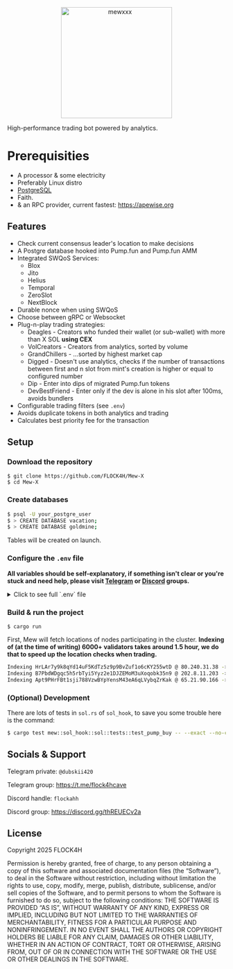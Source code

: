 <div align="center">
  <img width="256" height="256" alt="mewxxx" src="https://github.com/user-attachments/assets/be176357-2e7b-4b57-90d9-2d3720a0dde1" />
</div>

High-performance trading bot powered by analytics.

# Prerequisities

- A processor & some electricity
- Preferably Linux distro
- [PostgreSQL](https://www.postgresql.org/)
- Faith.
- & an RPC provider, current fastest: https://apewise.org

## Features

- Check current consensus leader's location to make decisions 
- A Postgre database hooked into Pump.fun and Pump.fun AMM
- Integrated SWQoS Services:
  - Blox
  - Jito
  - Helius
  - Temporal
  - ZeroSlot
  - NextBlock
- Durable nonce when using SWQoS
- Choose between gRPC or Websocket
- Plug-n-play trading strategies:
   - Deagles - Creators who funded their wallet (or sub-wallet) with more than X SOL **using CEX**
   - VolCreators - Creators from analytics, sorted by volume
   - GrandChillers - ...sorted by highest market cap
   - Digged - Doesn't use analytics, checks if the number of transactions between first and n slot from mint's creation is higher or equal to configured number
   - Dip - Enter into dips of migrated Pump.fun tokens
   - DevBestFriend - Enter only if the dev is alone in his slot after 100ms, avoids bundlers
- Configurable trading filters (see `.env`)
- Avoids duplicate tokens in both analytics and trading
- Calculates best priority fee for the transaction

## Setup

### Download the repository

```
$ git clone https://github.com/FLOCK4H/Mew-X
$ cd Mew-X
```

### Create databases

```bash
$ psql -U your_postgre_user
$ > CREATE DATABASE vacation;
$ > CREATE DATABASE goldmine;
```

Tables will be created on launch.

### Configure the `.env` file

**All variables should be self-explanatory, if something isn't clear or you're stuck and need help, please visit [Telegram](https://t.me/flock4hcave) or [Discord](https://discord.gg/thREUECv2a) groups.**

<details>
  <summary>Click to see full `.env` file</summary>

```bash
PRIVATE_KEY="4knkrbw0238XXXXXXXXXXXXXXXXXXXXXXXXXXXXXXXXXXXXXXXXXXXXXXXXXXXXXXXXXXXXXXXXXXXXX"
RPC_URL="http://127.0.0.1:8899"
WS_URL="ws://127.0.0.1:8900"
DB_URL = "postgres://<user>:<password>@<host>:<port>" # need a valid postgre path 

USE_GRPC = false
GRPC_URL="http://127.0.0.1:10000"
GRPC_TOKEN=""
NONCE_ACCOUNT="" # Needed when using SWQoS in TX_STRAT below, otherwise an error happens (thread 'tokio-runtime-worker' panicked).

TX_STRAT = "swqos" # rpc | swqos; TIP: When you've got no keys to anything, no worries, you can still use Helius and Jito, just pass the swqos option.
NEXTBLOCK_KEY = ""
ZERO_SLOT_KEY = ""
TEMPORAL_KEY = ""
BLOX_KEY = ""
TIP_SOL = 0.001
PRIORITY_FEE_LVL = "high" # low | medium | high | turbo | max

BUY_AMOUNT_SOL = 0.0001
SLIPPAGE = 30
MAX_TOKENS_AT_ONCE = 1
USE_REGIONS = false
REGIONS = "Germany, Netherlands, United Kingdom"
MAX_LOSS = 10
TAKE_PROFIT = 0 # disabled
MIN_DEV_SOLD = 20_000_000 # min token amount bought by the dev at the start to consider exit-sell with him
MAX_NO_ACTIVITY_MS = 60000 # 60 seconds
MAX_NA_ON_START_MS = 5000 # 5 seconds

MODE = "trade" # sim || trade *dynamic, mutable while the program is running
DEAGLE_DEBUG = false # true || false
MIN_TRANSFER_SOL = 1.0 # Collect potential devs who fund their wallet with X sol from exchanges

ALGO_LIMIT = 100000 # Limit the number of tracked creators
ALGO_USE_DEAGLES = true # Deagles are creators that have funded their wallet (via exchange) with more than X sol in a single transfer
ALGO_MIN_DEAGLE_SOL = 1.0 # Filter out deagle creators by minimum amount they got to have

# VolCreators: Creators in the db sorted by volume
ALGO_USE_VOLCREATORS=false # true || false
ALGO_MIN_VOLUME = 10.0
ALGO_MIN_MINTS = 1
ALGO_MIN_BUYS = 200

# GrandChillers: Creators in the db sorted by highest market cap
ALGO_USE_GRAND_CHILLERS=false # true || false
ALGO_GC_MIN_HMC = 15000.0
ALGO_GC_MIN_BUYS = 50
ALGO_GC_MIN_MINTS = 2

# Creator's Holding Percentage - if creator owns more than LOWER or less than UPPER we skip
USE_CHP=true # true || false
CHP_LOWER = 0.09
CHP_UPPER = 0.21

# Txns in Zero - mimics above; number of txns in the slot where token was created
USE_TIZ=true # true || false
TIZ_LOWER = 3
TIZ_UPPER = 12

# Additional strat [Digged]: Avoid bundlers, but enter high tx count between n
ENABLE_ABS=false
ABS_MIN_BUYS=5
ABS_MIN_VOL=5 # in SOL
ABS_N=2

# Additional strat [Dip]: Trade on dips of migrated tokens
ENABLE_MTD=true
MTD_PCT=20
MTD_STABLE_TIME=10 # in seconds
MTD_MIN_MC=20 # in SOL
MTD_MAX_LOSS=15 # pct
MTD_TAKE_PROFIT=40 # pct

# Additional strat: Dev's best friend, avoid bundlers - enter if dev is alone
ENABLE_DBF=true
DBF_MAX_CHP=10
```

</details>

### Build & run the project

```
$ cargo run
```

First, Mew will fetch locations of nodes participating in the cluster. **Indexing of (at the time of writing) 6000+ validators takes around 1.5 hour, we do that to speed up the location checks when trading.**

```bash
Indexing HrLAr7y9k8qYd14uF5KdTz5z9p9BvZuf1o6cKY255wtD @ 80.240.31.38 -> ("Frankfurt", "Germany")
Indexing B7PbdWDgqc5h5rbTyi5Yyz2e1DJZEMoM3uXoqobk35n9 @ 202.8.11.203 -> ("Singapore", "Singapore")
Indexing Apt9PHrFBt1sji788VzwBYpYensM43eA6qLVybqZrKak @ 65.21.90.166 -> ("Helsinki", "Finland")
```

### (Optional) Development

There are lots of tests in `sol.rs` of `sol_hook`, to save you some trouble here is the command:

```bash
$ cargo test mew::sol_hook::sol::tests::test_pump_buy -- --exact --no-capture
```

## Socials & Support

Telegram private: `@dubskii420`

Telegram group: https://t.me/flock4hcave

Discord handle: `flockahh`

Discord group: https://discord.gg/thREUECv2a

## License

Copyright 2025 FLOCK4H

Permission is hereby granted, free of charge, to any person obtaining a copy of this software and associated documentation files (the “Software”), to deal in the Software without restriction, including without limitation the rights to use, copy, modify, merge, publish, distribute, sublicense, and/or sell copies of the Software, and to permit persons to whom the Software is furnished to do so, subject to the following conditions:
THE SOFTWARE IS PROVIDED “AS IS”, WITHOUT WARRANTY OF ANY KIND, EXPRESS OR IMPLIED, INCLUDING BUT NOT LIMITED TO THE WARRANTIES OF MERCHANTABILITY, FITNESS FOR A PARTICULAR PURPOSE AND NONINFRINGEMENT. IN NO EVENT SHALL THE AUTHORS OR COPYRIGHT HOLDERS BE LIABLE FOR ANY CLAIM, DAMAGES OR OTHER LIABILITY, WHETHER IN AN ACTION OF CONTRACT, TORT OR OTHERWISE, ARISING FROM, OUT OF OR IN CONNECTION WITH THE SOFTWARE OR THE USE OR OTHER DEALINGS IN THE SOFTWARE.
